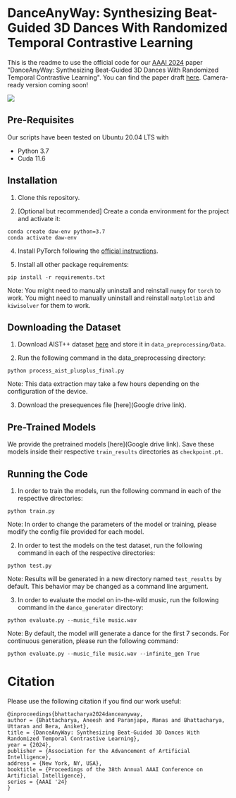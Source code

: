 # DanceAnyWay: Synthesizing Beat-Guided 3D Dances With Randomized Temporal Contrastive Learning

This is the readme to use the official code for our [AAAI 2024](https://aaai.org/aaai-conference/) paper "DanceAnyWay: Synthesizing Beat-Guided 3D Dances With Randomized Temporal Contrastive Learning". You can find the paper draft [here](https://arxiv.org/abs/2303.03870). Camera-ready version coming soon!

[![](https://markdown-videos-api.jorgenkh.no/youtube/SRMI2HzIuLs)](https://youtu.be/SRMI2HzIuLs)  

## Pre-Requisites
Our scripts have been tested on Ubuntu 20.04 LTS with
- Python 3.7
- Cuda 11.6

## Installation
1. Clone this repository.

2. [Optional but recommended] Create a conda environment for the project and activate it:

```
conda create daw-env python=3.7
conda activate daw-env
```

4. Install PyTorch following the [official instructions](https://pytorch.org/).

5. Install all other package requirements:

```
pip install -r requirements.txt
```
Note: You might need to manually uninstall and reinstall `numpy` for `torch` to work. You might need to manually uninstall and reinstall `matplotlib` and `kiwisolver` for them to work.


## Downloading the Dataset
1. Download AIST++ dataset [here](https://google.github.io/aistplusplus_dataset/download.html) and store it in `data_preprocessing/Data`.

2. Run the following command in the data_preprocessing directory:
```
python process_aist_plusplus_final.py
```
Note: This data extraction may take a few hours depending on the configuration of the device.

3. Download the presequences file [here](Google drive link).


## Pre-Trained Models
We provide the pretrained models [here](Google drive link). Save these models inside their respective `train_results` directories as `checkpoint.pt`.


## Running the Code
1. In order to train the models, run the following command in each of the respective directories:
```
python train.py
```
Note: In order to change the parameters of the model or training, please modify the config file provided for each model.

2. In order to test the models on the test dataset, run the following command in each of the respective directories:
```
python test.py
```
Note: Results will be generated in a new directory named `test_results` by default. This behavior may be changed as a command line argument.

3. In order to evaluate the model on in-the-wild music, run the following command in the `dance_generator` directory:
```
python evaluate.py --music_file music.wav
```
Note: By default, the model will generate a dance for the first 7 seconds. For continuous generation, please run the following command:
```
python evaluate.py --music_file music.wav --infinite_gen True
```

# Citation
Please use the following citation if you find our work useful:
```
@inproceedings{bhattacharya2024danceanyway,
author = {Bhattacharya, Aneesh and Paranjape, Manas and Bhattacharya, Uttaran and Bera, Aniket},
title = {DanceAnyWay: Synthesizing Beat-Guided 3D Dances With Randomized Temporal Contrastive Learning},
year = {2024},
publisher = {Association for the Advancement of Artificial Intelligence},
address = {New York, NY, USA},
booktitle = {Proceedings of the 38th Annual AAAI Conference on Artificial Intelligence},
series = {AAAI '24}
}
```

